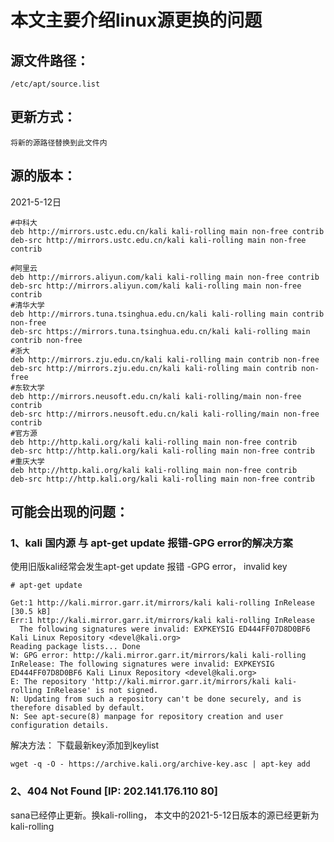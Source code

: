 # **本文主要介绍linux源更换的问题**

## 源文件路径：
```
/etc/apt/source.list
```
## 更新方式：
```
将新的源路径替换到此文件内
```
## 源的版本：

 2021-5-12日

```
#中科大
deb http://mirrors.ustc.edu.cn/kali kali-rolling main non-free contrib
deb-src http://mirrors.ustc.edu.cn/kali kali-rolling main non-free contrib

#阿里云
deb http://mirrors.aliyun.com/kali kali-rolling main non-free contrib
deb-src http://mirrors.aliyun.com/kali kali-rolling main non-free contrib
#清华大学
deb http://mirrors.tuna.tsinghua.edu.cn/kali kali-rolling main contrib non-free
deb-src https://mirrors.tuna.tsinghua.edu.cn/kali kali-rolling main contrib non-free
#浙大
deb http://mirrors.zju.edu.cn/kali kali-rolling main contrib non-free
deb-src http://mirrors.zju.edu.cn/kali kali-rolling main contrib non-free
#东软大学
deb http://mirrors.neusoft.edu.cn/kali kali-rolling/main non-free contrib
deb-src http://mirrors.neusoft.edu.cn/kali kali-rolling/main non-free contrib
#官方源
deb http://http.kali.org/kali kali-rolling main non-free contrib
deb-src http://http.kali.org/kali kali-rolling main non-free contrib
#重庆大学
deb http://http.kali.org/kali kali-rolling main non-free contrib
deb-src http://http.kali.org/kali kali-rolling main non-free contrib
```




## 可能会出现的问题：

### 1、kali 国内源 与 apt-get update 报错-GPG error的解决方案

使用旧版kali经常会发生apt-get update 报错 -GPG error， invalid key
```
# apt-get update
```
```
Get:1 http://kali.mirror.garr.it/mirrors/kali kali-rolling InRelease [30.5 kB]
Err:1 http://kali.mirror.garr.it/mirrors/kali kali-rolling InRelease
  The following signatures were invalid: EXPKEYSIG ED444FF07D8D0BF6 Kali Linux Repository <devel@kali.org>
Reading package lists... Done
W: GPG error: http://kali.mirror.garr.it/mirrors/kali kali-rolling InRelease: The following signatures were invalid: EXPKEYSIG ED444FF07D8D0BF6 Kali Linux Repository <devel@kali.org>
E: The repository 'http://kali.mirror.garr.it/mirrors/kali kali-rolling InRelease' is not signed.
N: Updating from such a repository can't be done securely, and is therefore disabled by default.
N: See apt-secure(8) manpage for repository creation and user configuration details.
```
解决方法： 下载最新key添加到keylist
```
wget -q -O - https://archive.kali.org/archive-key.asc | apt-key add
```

### 2、404 Not Found [IP: 202.141.176.110 80]
sana已经停止更新。换kali-rolling， 本文中的2021-5-12日版本的源已经更新为kali-rolling